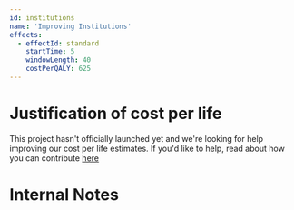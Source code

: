 ```yaml
---
id: institutions
name: 'Improving Institutions'
effects:
  - effectId: standard
    startTime: 5
    windowLength: 40
    costPerQALY: 625
---
```


# Justification of cost per life

This project hasn't officially launched yet and we're looking for help improving our cost per life estimates.
If you'd like to help, read about how you can contribute [here](https://github.com/impactlist/impactlist/blob/master/CONTRIBUTING.md)

# Internal Notes
